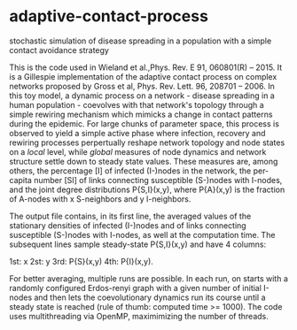 # adaptive-contact-process
stochastic simulation of disease spreading in a population with a simple contact avoidance strategy

This is the code used in Wieland et al.,Phys. Rev. E 91, 060801(R) – 2015. It is a Gillespie implementation of the adaptive contact process on complex networks proposed by Gross et al, Phys. Rev. Lett. 96, 208701 – 2006. In this toy model, a dynamic process on a network - disease spreading in a human population - coevolves with that network's topology through a simple rewiring mechanism which mimicks a change in contact patterns during the epidemic. For large chunks of parameter space, this process is observed to yield a simple active phase where infection, recovery and rewiring processes perpertually reshape network topology and node states on a *local* level, while *global* measures of node dynamics and network structure settle down to steady state values. These measures are, among others, the percentage [I] of infected (I-)nodes in the network, the per-capita number [SI] of links connecting susceptible (S-)nodes with I-nodes, and the joint degree distributions P{S,I}(x,y), where P{A}(x,y) is the fraction of A-nodes with x S-neighbors and y I-neighbors.

The output file contains, in its first line, the averaged values of the stationary densities of infected (I-)nodes and of links connecting susceptible (S-)nodes with I-nodes, as well at the computation time. The subsequent lines sample steady-state P{S,I}(x,y) and have 4 columns: 

1st: x
2st: y
3rd: P{S}(x,y)
4th: P{I}(x,y).

For better averaging, multiple runs are possible. In each run, on starts with a randomly configured Erdos-renyi graph with a given number of initial I-nodes and then lets the coevolutionary dynamics run its course until a steady state is reached (rule of thumb: computed time >= 1000). The code uses multithreading via OpenMP, maximimizing the number of threads.  
